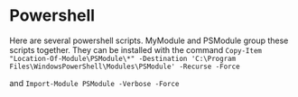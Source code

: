 # Powershell

Here are several powershell scripts. MyModule and PSModule group these scripts together.
They can be installed with the command 
```Copy-Item "Location-Of-Module\PSModule\*" -Destination 'C:\Program Files\WindowsPowerShell\Modules\PSModule' -Recurse -Force```

and 
```Import-Module PSModule -Verbose -Force```
